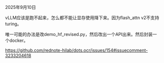
2025年9月10日

vLLM应该是跑不起来，怎么都不能让显存使用降下来。因为flash_attn v2不支持turing。

唯一可能的办法是改demo_hf_revised.py，然后改出一个API出来。然后封装一个docker。

https://github.com/rednote-hilab/dots.ocr/issues/154#issuecomment-3233204618

